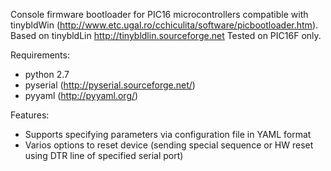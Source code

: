 Console firmware bootloader for PIC16 microcontrollers compatible with tinybldWin (http://www.etc.ugal.ro/cchiculita/software/picbootloader.htm).
Based on tinybldLin http://tinybldlin.sourceforge.net
Tested on PIC16F only.

Requirements:
- python 2.7
- pyserial (http://pyserial.sourceforge.net/)
- pyyaml (http://pyyaml.org/)

Features:
- Supports specifying parameters via configuration file in YAML format
- Varios options to reset device (sending special sequence or HW reset using DTR line of specified serial port)

